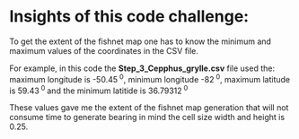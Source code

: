 # Insights of this code challenge:
To get the extent of the fishnet map one has to know the minimum and maximum values of the coordinates in the CSV file.

For example, in this code the **Step_3_Cepphus_grylle.csv** file used the:
maximum longitude is -50.45<sup> 0</sup>, 
minimum longitude -82<sup> 0</sup>, 
maximum latitude is 59.43<sup> 0 </sup> and the
minimum latitide is 36.79312<sup> 0

These values gave me the extent of the fishnet map generation that will not consume time to generate bearing in mind the cell size width and height is 0.25.
